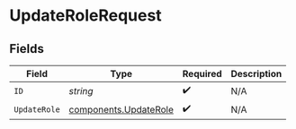 # UpdateRoleRequest


## Fields

| Field                                                          | Type                                                           | Required                                                       | Description                                                    |
| -------------------------------------------------------------- | -------------------------------------------------------------- | -------------------------------------------------------------- | -------------------------------------------------------------- |
| `ID`                                                           | *string*                                                       | :heavy_check_mark:                                             | N/A                                                            |
| `UpdateRole`                                                   | [components.UpdateRole](../../models/components/updaterole.md) | :heavy_check_mark:                                             | N/A                                                            |